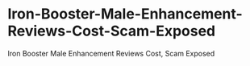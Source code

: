 # Iron-Booster-Male-Enhancement-Reviews-Cost-Scam-Exposed
Iron Booster Male Enhancement Reviews Cost, Scam Exposed
